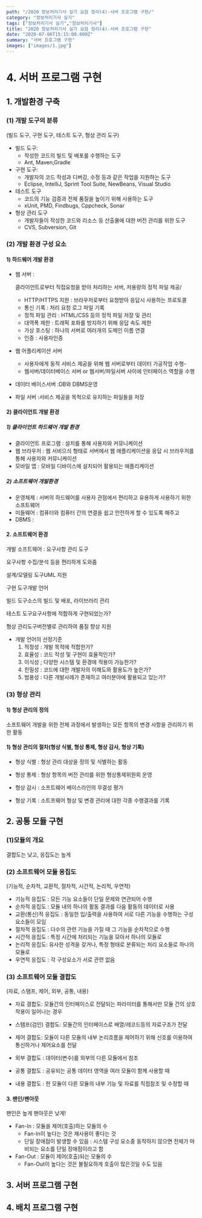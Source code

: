 ```yaml
---
path: "/2020 정보처리기사 실기 요점 정리(4)-서버 프로그램 구현/"
category: "정보처리기사 실기"
tags: ["정보처리기사 실기","정보처리기사"]
title: "2020 정보처리기사 실기 요점 정리(4)-서버 프로그램 구현"
date: "2020-07-06T15:15:00.000Z"
summary: "서버 프로그램 구현"
images: ["images/1.jpg"]
---
```


# 4. 서버 프로그램 구현

## 1. 개발환경 구축



### (1) 개발 도구의 분류

(빌드 도구, 구현 도구, 테스트 도구, 형상 관리 도구)

* 빌드 도구:
  * 작성한 코드의 빌드 및 배포를 수행하는 도구
  * Ant, Maven,Gradle
* 구현 도구:
  * 개발자의 코드 작성과 디버깅, 수정 등과 같은 작업을 지원하는 도구
  * Eclipse, IntelliJ, Sprint Tool Suite, NewBeans, Visual Studio
* 테스트 도구 
  * 코드의 기능 검증과 전체 품질을 높이기 위해 사용하는 도구
  * xUnit, PMD, Findbugs, Cppcheck, Sonar
* 형상 관리 도구
  * 개발자들이 작성한 코드와 리소스 등 산출물에 대한 버전 관리를 위한 도구
  * CVS, Subversion, Git



### (2) 개발 환경 구성 요소

#### 1) 하드웨어 개발 환경

* 웹 서버  :

  클라이언트로부터 직접요청을 받아 처리하는 서버, 저용량의 정적 파일 제공/

  * HTTP/HTTPS 지원 : 브라우저로부터 요청받아 응답시 사용하는 프로토콜
  * 통신 기록 : 처리 요청 로그 파일 기록 
  * 정적 파일 관리 : HTML/CSS 등의 정적 파일 저장 및 관리  
  * 대역폭 제한 : 트래픽 포화를 방지하기 위해 응답 속도 제한 
  * 가상 호스팅 : 하나의 서버로 여러개의 도메인 이름 연결  
  * 인증 : 사용자인증 

* 웹 어플리케이션 서버
  * 사용자에게 동적 서비스 제공을 위해 웹 서버로부터 데이터 가공작업 수행- 
  * 웹서버/데이터베이스 서버 or 웹서버/파일서버 사이에 인터페이스 역할을 수행

* 데이터 베이스서버  :DB와 DBMS운영  

* 파일 서버  :서비스 제공을 목적으로 유지하는 파일들을 저장

#### 2) 클라이언트 개발 환경

##### 1) 클라이언트 하드웨어 개발 환경

* 클라이언트 프로그램 : 설치를 통해 사용자와 커뮤니케이션
* 웹 브라우저 : 웹 서비으싀 형태로 서버에서 웹 애플리케이션을 응답 시 브라우저를 통해 사용자와 커뮤니케이션
* 모바일 앱 : 모바일 디바이스에 설치되어 활용되는 애플리케이션

##### 2) 소프트웨어 개발환경

* 운영체제 : 서버의 하드웨어를 사용자 관점에서 편리하고 유용하게 사용하기 위한 소프트웨어
* 미들웨어 : 컴퓨터와 컴퓨터 간의 연결을 쉽고 안전하게 할 수 있도록 해주고 
* DBMS : 



#### 2. 소프트웨어 환경



개발 소프트웨어 : 요구사항 관리 도구

요구사항 수집/분석 등을 편리하게 도와줌

설계/모델링 도구UML 지원

구현 도구개발 언어

빌드 도구소스의 빌드 및 배포, 라이브러리 관리

테스트 도구요구사항에 적합하게 구현되었는가?

형상 관리도구버전별로 관리하여 품질 향상 지원







- 개발 언어의 선정기준
  1. 적정성 : 개발 목적에 적합한가?
  2. 효율성 : 코드 작성 및 구현이 효율적인가?
  3. 이식성 ; 다양한 시스템 및 환경에 적용이 가능한가?
  4. 친밀성 : 코드에 대한 개발자의 이해도와 활용도가 높은가?
  5. 범용성 : 다른 개발사례가 존재하고 여러분야에 활용되고 있는가?

 ### (3) 형상 관리

#### 1) 형상 관리의 정의

소프트웨어 개발을 위한 전체 과정에서 발생하는 모든 항목의 변경 사항을 관리하기 위한 활동



#### 1) 형상 관리의 절차(형상 식별, 형상 통제, 형상 감사, 형상 기록)

* 형상 식별 : 형상 관리 대상을 정의 및 식별하는 활동

* 형상 통제 : 형상 항목의 버전 관리를 위한 형상통제위원회 운영

* 형상 감시 : 소프트웨어 베이스라인의 무결성 평가

* 형상 기록 : 소트프웨어 형상 및 변경 관리에 대한 각종 수행결과를 기록

  



## 2. 공통 모듈 구현

### (1)모듈의 개요

결합도는 낮고, 응집도는 높게 

 

### (2) 소프트웨어 모듈 응집도

(기능적, 순차적, 교환적, 절차적, 시간적, 논리적, 우연적)

- 기능적 응집도 : 모든 기능 요소들이 단일 문제와 연관되어 수행
- 순차적 응집도 : 모듈 내의 하나의 활동 결과를 다음 활동의 데이터로 사용
- 교환(통신)적 응집도 : 동일한 입/출력을 사용하여 서로 다른 기능을 수행하는 구성 요소들이 모임
- 절차적 응집도 : 다수의 관련 기능을 가질 때 그 기능을 순차적으로 수행
- 시간적 응집도 : 특정 시간에 처리되는 기능을 모아서 하나의 모듈로
- 논리적 응집도: 유사한 성격을 갖거나, 특정 형태로 분류되는 처리 요소들로 하나의 모듈로
- 우연적 응집도 : 각 구성요소가 서로 관련 없음



### (3) 소프트웨어 모듈 결합도

(자료, 스탬프, 제어, 외부, 공통, 내용)

- 자료 결합도:  모듈간의 인터페이스로 전달되는 파라미터를 통해서만 모듈 간의 상호작용이 일어나는 경우

- 스탬프(검인)  결합도:  모듈간의 인터페이스로 배열/레코드등의 자료구조가 전달

- 제어 결합도:  모듈이 다른 모듈의 내부 논리흐름을 제어하기 위해 신호를 이용하여 통신하거나 제어요소를 전달

- 외부 결합도 :  데이터(변수)를 외부의 다른 모듈에서 참조

- 공통 결합도 : 공유되는 공통 데이터 영역을 여러 모듈이 함께 사용할 때 

- 내용 결합도 : 한 모듈이 다른 모듈의 내부 기능 및 자료를 직접참조 및 수정할 때

  

#### 3. 팬인/팬아웃

팬인은 높게 팬아웃은 낮게!

- Fan-In : 모듈을 제어(호출)하는 모듈의 수
  - Fan-In이 높다는 것은 재사용이 좋다는 것
  - 단일 장애점이 발생할 수 있음 : 시스템 구성 요소중 동작하지 않으면 전체가 마비되는 요소를 단일 장애점이라고 함
- Fan-Out : 모듈이 제어(호출)되는 모듈의 수
  - Fan-Out이 높다는 것은 불필요하게 호출이 많은것일 수도 있음





## 3. 서버 프로그램 구현





## 4. 배치 프로그램 구현



